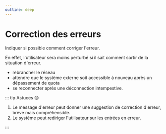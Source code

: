 ```yaml
---
outline: deep
---
```


# Correction des erreurs

Indiquer si possible comment corriger l'erreur.

En effet, l'utilisateur sera moins perturbé si il sait comment sortir de la
situation d'erreur.

- rebrancher le réseau
- attendre que le système externe soit accessible à nouveau après un dépassement
  de quota
- se reconnecter après une déconnection intempestive.

::: tip Astuces 😊

1. Le message d'erreur peut donner une suggestion de correction d'erreur, brève
   mais compréhensible.
2. Le système peut rediriger l'utilisateur sur les entrées en erreur.

:::
